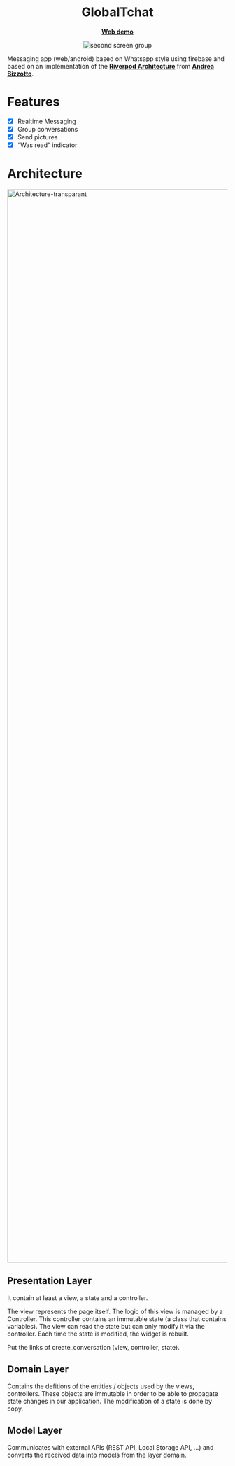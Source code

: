 <h1 align="center">
    GlobalTchat
</h1>

<p align="center">
    <b>
        <a href="https://global-tchat-flutter-app.web.app">Web demo</a><br>
    </b>
</p>



<p align="center">
  <img src="https://user-images.githubusercontent.com/43412722/236908390-2679f71b-836e-4c86-ac48-01277d9b4cdb.png" alt="second screen group"/>
</p>


Messaging app (web/android) based on Whatsapp style using firebase and based on an implementation of the **[Riverpod Architecture](https://codewithandrea.com/articles/flutter-app-architecture-riverpod-introduction/)** from **[Andrea Bizzotto](https://github.com/bizz84/)**.

# Features

- [x]  Realtime Messaging
- [x]  Group conversations
- [x]  Send pictures
- [x]  “Was read” indicator

# Architecture

<img width="2453" alt="Architecture-transparant" src="https://user-images.githubusercontent.com/43412722/236888379-a8327b92-2ad2-4f6d-90ba-8b94db480395.png">

## Presentation Layer

It contain at least a view, a state and a controller.

The view represents the page itself. The logic of this view is managed by a Controller. This controller contains an immutable state (a class that contains variables). The view can read the state but can only modify it via the controller. Each time the state is modified, the widget is rebuilt.

Put the links of create_conversation (view, controller, state).

## Domain Layer

Contains the defitions of the entities / objects used by the views, controllers. These objects are immutable in order to be able to propagate state changes in our application. The modification of a state is done by copy.

## Model Layer

Communicates with external APIs (REST API, Local Storage API, ...) and converts the received data into models from the layer domain.
